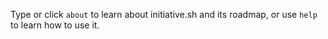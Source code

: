 Type or click `about` to learn about initiative.sh and its roadmap, or use `help` to learn how to use it.
